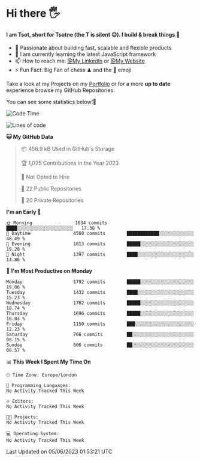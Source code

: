 # Hi there :raised_hand_with_fingers_splayed:
#### I am Tsot, short for Tsotne (the T is silent :wink:). I build & break things :space_invader:
- :telescope: Passionate about building fast, scalable and flexible products
- :seedling: I am currently learning the latest JavaScript framework 
- :mailbox: How to reach me: [@My LinkedIn](https://www.linkedin.com/in/tsotne-gvadzabia/) or [@My Website](https://tsotne.co.uk/contact)
- :zap: Fun Fact: Big Fan of chess ♟ and the 👾 emoji

Take a look at my Projects on my [Portfolio](https://tsotne.co.uk/) or for a more **up to date** experience browse my GitHub Repositories.

You can see some statistics below!:space_invader:
<!--START_SECTION:waka-->
![Code Time](http://img.shields.io/badge/Code%20Time-761%20hrs%202%20mins-blue)

![Lines of code](https://img.shields.io/badge/From%20Hello%20World%20I%27ve%20Written-5.2%20million%20lines%20of%20code-blue)

**🐱 My GitHub Data** 

> 📦 456.9 kB Used in GitHub's Storage 
 > 
> 🏆 1,025 Contributions in the Year 2023
 > 
> 🚫 Not Opted to Hire
 > 
> 📜 22 Public Repositories 
 > 
> 🔑 20 Private Repositories 
 > 
**I'm an Early 🐤** 

```text
🌞 Morning                1634 commits        ████░░░░░░░░░░░░░░░░░░░░░   17.38 % 
🌆 Daytime                4560 commits        ████████████░░░░░░░░░░░░░   48.49 % 
🌃 Evening                1813 commits        █████░░░░░░░░░░░░░░░░░░░░   19.28 % 
🌙 Night                  1397 commits        ████░░░░░░░░░░░░░░░░░░░░░   14.86 % 
```
📅 **I'm Most Productive on Monday** 

```text
Monday                   1792 commits        █████░░░░░░░░░░░░░░░░░░░░   19.06 % 
Tuesday                  1432 commits        ████░░░░░░░░░░░░░░░░░░░░░   15.23 % 
Wednesday                1762 commits        █████░░░░░░░░░░░░░░░░░░░░   18.74 % 
Thursday                 1696 commits        █████░░░░░░░░░░░░░░░░░░░░   18.03 % 
Friday                   1150 commits        ███░░░░░░░░░░░░░░░░░░░░░░   12.23 % 
Saturday                 766 commits         ██░░░░░░░░░░░░░░░░░░░░░░░   08.15 % 
Sunday                   806 commits         ██░░░░░░░░░░░░░░░░░░░░░░░   08.57 % 
```


📊 **This Week I Spent My Time On** 

```text
🕑︎ Time Zone: Europe/London

💬 Programming Languages: 
No Activity Tracked This Week

🔥 Editors: 
No Activity Tracked This Week

🐱‍💻 Projects: 
No Activity Tracked This Week

💻 Operating System: 
No Activity Tracked This Week
```


 Last Updated on 05/06/2023 01:53:21 UTC
<!--END_SECTION:waka-->

